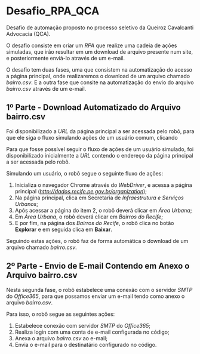 # Desafio_RPA_QCA
Desafio de automação proposto no processo seletivo da Queiroz Cavalcanti Advocacia (QCA). 

O desafio consiste em criar um *RPA* que realize uma cadeia de ações simuladas, que irão resultar em um download de arquivo presente num site, e posteriormente enviá-lo através de um e-mail.

O desafio tem duas fases, uma que consistem na automatização do acesso a página principal, onde realizaremos o download de um arquivo chamado *bairro.csv*. E a outra fase que consite na automatização do envio do arquivo *bairro.csv* através de um e-mail.

## 1º Parte - Download Automatizado do Arquivo bairro.csv

Foi disponibilizado a *URL* da página principal a ser acessada pelo robô, para que ele siga o fluxo simulando ações de um usuário comum, clicando

Para que fosse possível seguir o fluxo de ações de um usuário simulado, foi disponibilizado inicialmente a *URL* contendo o endereço da página principal a ser acessada pelo robô.

Simulando um usuário, o robô segue o seguinte fluxo de ações:

1. Inicializa o navegador Chrome através do *WebDriver*, e acessa a página principal (*http://dados.recife.pe.gov.br/organization*);
2. Na página principal, clica em Secretaria de *Infraestrutura e Serviços Urbanos*;
3. Após acessar a página do item 2, o robô deverá clicar em *Área Urbana*;
4. Em *Área Urbana*, o robô deverá clicar em *Bairros do Recife*;
5. E por fim, na página dos *Bairros do Recife*, o robô clica no botão **Explorar** e em seguida clica em **Baixar**.

Seguindo estas ações, o robô faz de forma automática o download de um arquivo chamado *bairro.csv*.

## 2º Parte - Envio de E-mail Contendo em Anexo o Arquivo bairro.csv

Nesta segunda fase, o robô estabelece uma conexão com o servidor *SMTP* do *Office365*, para que possamos enviar um e-mail tendo como anexo o arquivo *bairro.csv*.

Para isso, o robô segue as seguintes ações:

1. Estabelece conexão com servidor *SMTP* do *Office365*;
2. Realiza login com uma conta de e-mail configurada no código;
3. Anexa o arquivo *bairro.csv* ao e-mail;
4. Envia o e-mail para o destinatário configurado no código.
